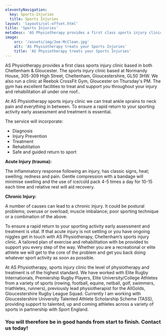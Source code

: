 ```yaml
---
eleventyNavigation:
  key: Sports-Injuries
  title: Sports Injuries
layout: 'layouts/col-offset.html'
title: 'Sports Injuries'
metaDesc: 'AS Physiotherapy provides a first class sports injury clinic based in both Cheltenham & Gloucester'
image:
    src: '/assets/img/Joe-McClean.jpg'
    alt: 'AS Physiotherapy treats your Sports Injuries'
    title: 'AS Physiotherapy treats your Sports Injuries'
---
```

AS Physiotherapy provides a first class sports injury clinic based in both Cheltenham & Gloucester. The sports injury clinic based at Normandy House, 305-309 High Street, Cheltenham, Gloucestershire, GL50 3HW. We also run a clinic at Reebok CrossFit Gym, Gloucester on Thursday's PM. The gym has excellent facilities to treat and support you throughout your injury and rehabilitation all under one roof..

At AS Physiotherapy sports injury clinic we can treat ankle sprains to neck pain and everything in between.  To ensure a rapid return to your sporting activity early assessment and treatment is essential.

The service will incorporate:

- Diagnosis
- Injury Prevention
- Treatment
- Rehabilitation
- Safe and guided return to sport

**Acute Injury (trauma):**

The inflammatory response following an injury, has classic signs, heat; swelling; redness and pain.  Gentle compression with a bandage will minimise swelling and the use of ice/cold pack 4-5 times a day for 10-15 each time and relative rest will aid recovery.

**Chronic Injury:**

A number of causes can lead to a chronic injury.  It could be postural problems; overuse or overload; muscle imbalance; poor sporting technique or a combination of the above.

To ensure a rapid return to your sporting activity early assessment and treatment is vital.  If that acute injury is not settling or you have ongoing niggles get in touch with AS Physiotherapy, Cheltenham’s sports injury clinic.  A tailored plan of exercise and rehabilitation with be provided to support you every step of the way.  Whether you are a recreational or elite athlete we will get to the core of the problem and get you back doing whatever sport activity as soon as possible.

At AS Physiotherapy, sports injury clinic the level of physiotherapy and treatment is of the highest standard.  We have worked with Elite Rugby Internationals, Premiership Rugby Players, Elite University/College Athletes from a variety of sports (rowing, football, equine, netball, golf, swimmers, triathletes, runners), previously lead physiotherapist for the AllGolds, Gloucestershire Rugby League Squad. Currently I am working with Gloucestershire University Talented Athlete Scholarship Scheme (TASS), providing support to talented, up and coming athletes across a variety of sports in partnership with Sport England.

### You will therefore be in good hands from start to finish. Contact us today!
